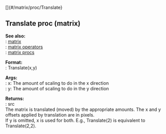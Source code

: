 []{#/matrix/proc/Translate}    
## Translate proc (matrix)    
**See also:**    
:   [matrix](ref/matrix)    
:   [matrix operators](ref/matrix/operators)    
:   [matrix procs](ref/matrix/proc)    
<!-- -->    
**Format:**    
:   Translate(x,y)    
<!-- -->    
**Args:**    
:   x: The amount of scaling to do in the x direction    
:   y: The amount of scaling to do in the y direction    
<!-- -->    
**Returns:**    
:   src    
The matrix is translated (moved) by the appropriate amounts. The x and y    
offsets applied by translation are in pixels.    
If y is omitted, x is used for both. E.g., Translate(2) is equivalent to    
Translate(2,2).  
